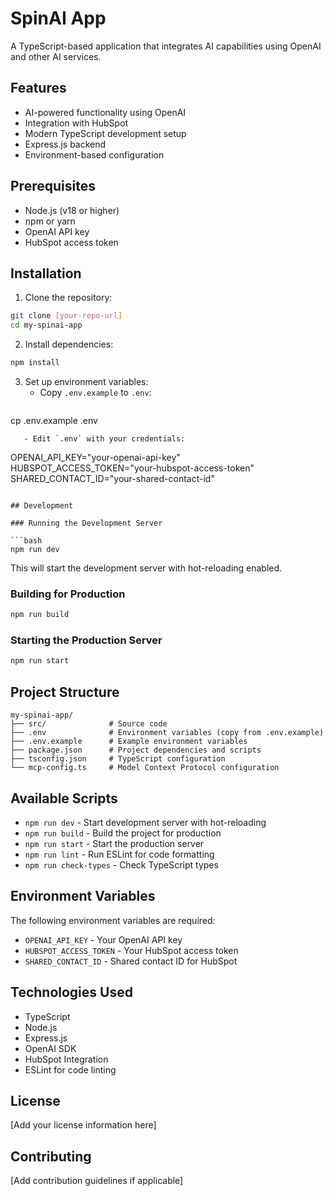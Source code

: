 # SpinAI App

A TypeScript-based application that integrates AI capabilities using OpenAI and other AI services.

## Features

- AI-powered functionality using OpenAI
- Integration with HubSpot
- Modern TypeScript development setup
- Express.js backend
- Environment-based configuration

## Prerequisites

- Node.js (v18 or higher)
- npm or yarn
- OpenAI API key
- HubSpot access token

## Installation

1. Clone the repository:
```bash
git clone [your-repo-url]
cd my-spinai-app
```

2. Install dependencies:
```bash
npm install
```

3. Set up environment variables:
   - Copy `.env.example` to `.env`:
   ```bash
cp .env.example .env
```
   - Edit `.env` with your credentials:
   ```
   OPENAI_API_KEY="your-openai-api-key"
   HUBSPOT_ACCESS_TOKEN="your-hubspot-access-token"
   SHARED_CONTACT_ID="your-shared-contact-id"
   ```

## Development

### Running the Development Server

```bash
npm run dev
```

This will start the development server with hot-reloading enabled.

### Building for Production

```bash
npm run build
```

### Starting the Production Server

```bash
npm run start
```

## Project Structure

```
my-spinai-app/
├── src/              # Source code
├── .env              # Environment variables (copy from .env.example)
├── .env.example      # Example environment variables
├── package.json      # Project dependencies and scripts
├── tsconfig.json     # TypeScript configuration
└── mcp-config.ts     # Model Context Protocol configuration
```

## Available Scripts

- `npm run dev` - Start development server with hot-reloading
- `npm run build` - Build the project for production
- `npm run start` - Start the production server
- `npm run lint` - Run ESLint for code formatting
- `npm run check-types` - Check TypeScript types

## Environment Variables

The following environment variables are required:

- `OPENAI_API_KEY` - Your OpenAI API key
- `HUBSPOT_ACCESS_TOKEN` - Your HubSpot access token
- `SHARED_CONTACT_ID` - Shared contact ID for HubSpot

## Technologies Used

- TypeScript
- Node.js
- Express.js
- OpenAI SDK
- HubSpot Integration
- ESLint for code linting

## License

[Add your license information here]

## Contributing

[Add contribution guidelines if applicable]
